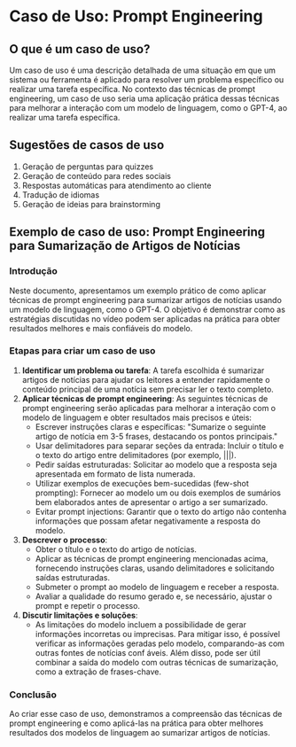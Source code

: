 # Caso de Uso: Prompt Engineering

## O que é um caso de uso?
Um caso de uso é uma descrição detalhada de uma situação em que um sistema ou ferramenta é aplicado para resolver um problema específico ou realizar uma tarefa específica. No contexto das técnicas de prompt engineering, um caso de uso seria uma aplicação prática dessas técnicas para melhorar a interação com um modelo de linguagem, como o GPT-4, ao realizar uma tarefa específica.

## Sugestões de casos de uso

1. Geração de perguntas para quizzes
2. Geração de conteúdo para redes sociais
3. Respostas automáticas para atendimento ao cliente
4. Tradução de idiomas
5. Geração de ideias para brainstorming

## Exemplo de caso de uso: Prompt Engineering para Sumarização de Artigos de Notícias

### Introdução
Neste documento, apresentamos um exemplo prático de como aplicar técnicas de prompt engineering para sumarizar artigos de notícias usando um modelo de linguagem, como o GPT-4. O objetivo é demonstrar como as estratégias discutidas no vídeo podem ser aplicadas na prática para obter resultados melhores e mais confiáveis do modelo.

### Etapas para criar um caso de uso
1. **Identificar um problema ou tarefa**: A tarefa escolhida é sumarizar artigos de notícias para ajudar os leitores a entender rapidamente o conteúdo principal de uma notícia sem precisar ler o texto completo.
2. **Aplicar técnicas de prompt engineering**: As seguintes técnicas de prompt engineering serão aplicadas para melhorar a interação com o modelo de linguagem e obter resultados mais precisos e úteis:
   - Escrever instruções claras e específicas: "Sumarize o seguinte artigo de notícia em 3-5 frases, destacando os pontos principais."
   - Usar delimitadores para separar seções da entrada: Incluir o título e o texto do artigo entre delimitadores (por exemplo, |||).
   - Pedir saídas estruturadas: Solicitar ao modelo que a resposta seja apresentada em formato de lista numerada.
   - Utilizar exemplos de execuções bem-sucedidas (few-shot prompting): Fornecer ao modelo um ou dois exemplos de sumários bem elaborados antes de apresentar o artigo a ser sumarizado.
   - Evitar prompt injections: Garantir que o texto do artigo não contenha informações que possam afetar negativamente a resposta do modelo.
3. **Descrever o processo**:
   - Obter o título e o texto do artigo de notícias.
   - Aplicar as técnicas de prompt engineering mencionadas acima, fornecendo instruções claras, usando delimitadores e solicitando saídas estruturadas.
   - Submeter o prompt ao modelo de linguagem e receber a resposta.
   - Avaliar a qualidade do resumo gerado e, se necessário, ajustar o prompt e repetir o processo.
4. **Discutir limitações e soluções**:
   - As limitações do modelo incluem a possibilidade de gerar informações incorretas ou imprecisas. Para mitigar isso, é possível verificar as informações geradas pelo modelo, comparando-as com outras fontes de notícias conf   áveis. Além disso, pode ser útil combinar a saída do modelo com outras técnicas de sumarização, como a extração de frases-chave.
   
### Conclusão
Ao criar esse caso de uso, demonstramos a compreensão das técnicas de prompt engineering e como aplicá-las na prática para obter melhores resultados dos modelos de linguagem ao sumarizar artigos de notícias.


